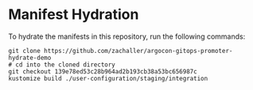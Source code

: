 # Manifest Hydration

To hydrate the manifests in this repository, run the following commands:

```shell
git clone https://github.com/zachaller/argocon-gitops-promoter-hydrate-demo
# cd into the cloned directory
git checkout 139e78ed53c28b964ad2b193cb38a53bc656987c
kustomize build ./user-configuration/staging/integration
```
